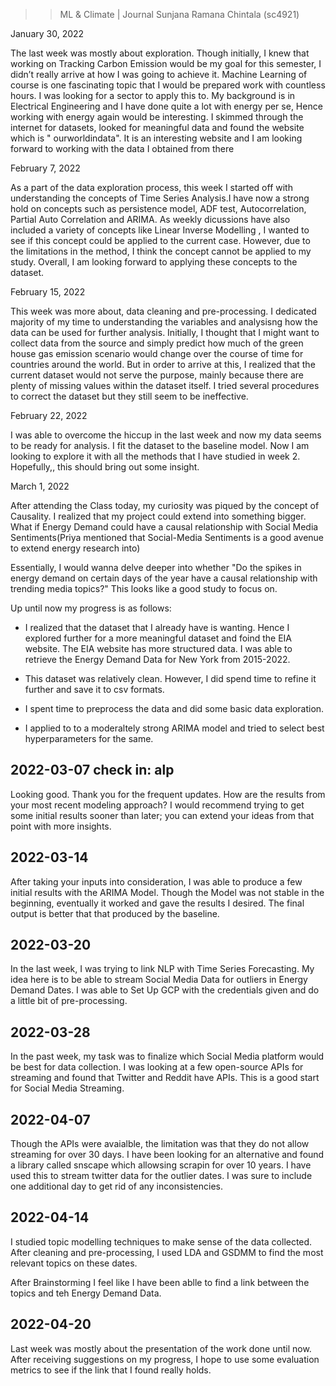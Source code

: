 >>ML & Climate | Journal
>>Sunjana Ramana Chintala (sc4921)

January 30, 2022

The last week was mostly about exploration. Though initially, I knew that working on Tracking
Carbon Emission would be my goal for this semester, I didn’t really arrive at how I was going to
achieve it. Machine Learning of course is one fascinating topic that I would be prepared work
with countless hours. I was looking for a sector to apply this to. My background is in Electrical
Engineering and I have done quite a lot with energy per se, Hence working with energy again
would be interesting. I skimmed through the internet for datasets, looked for meaningful data
and found the website which is " ourworldindata". It is an interesting website and I am looking
forward to working with the data I obtained from there

February 7, 2022 

As a part of the data exploration process, this week I started off with understanding the concepts of Time Series Analysis.I have now a strong hold on concepts such as persistence model, ADF test, Autocorrelation, Partial Auto Correlation and ARIMA. As weekly dicussions have also included a variety of concepts like Linear Inverse Modelling , I wanted to see if this concept could be applied to the current case. However, due to the limitations in the method, I think the concept cannot be applied to my study. Overall, I am looking forward to applying these concepts to the dataset.

February 15, 2022

This week was more about, data cleaning and pre-processing. I dedicated majority of my time to understanding the variables and analysisng how the data can be used for further analysis. Initially, I thought that I might want to collect data from the source and simply predict how much of the green house gas emission scenario would change over the course of time for countries around the world. But in order to arrive at this, I realized that the current dataset would not serve the purpose, mainly because there are plenty of missing values within the dataset itself. I tried several procedures to correct the dataset but they still seem to be ineffective.


February 22, 2022 

I was able to overcome the hiccup in the last week and now my data seems to be ready for analysis. I fit the dataset to the baseline model. Now I am looking to explore it with all the methods that I have studied in week 2. Hopefully,, this should bring out some insight.

March 1, 2022

After attending the Class today, my curiosity was piqued by the concept of Causality. I realized that my project could extend into something bigger.
What if Energy Demand could have a causal relationship with Social Media Sentiments(Priya mentioned that Social-Media Sentiments is a good avenue to extend energy research into)

Essentially, I would wanna delve deeper into whether "Do the spikes in energy demand on certain days of the year have a causal relationship with trending media topics?"
This looks like a good study to focus on.

Up until now my progress is as follows:

- I realized that the dataset that I already have is wanting.
Hence I explored further for a more meaningful dataset and foind the EIA website.
The EIA website has more structured data. I was able to retrieve the Energy Demand Data for New York from 2015-2022.

- This dataset was relatively clean. However, I did spend time to refine it further and save it to csv formats.

- I spent time to preprocess the data and did some basic data exploration.

- I applied to to a moderaltely strong ARIMA model and tried to select best hyperparameters for the same.

## 2022-03-07 check in: alp

Looking good. Thank you for the frequent updates. How are the results from your most recent modeling approach? I would recommend trying to get some initial results sooner than later; you can extend your ideas from that point with more insights.

## 2022-03-14 

After taking your inputs into consideration, I was able to produce a few initial results with the ARIMA Model. Though the Model was not stable in the beginning, eventually it worked and gave the results I desired. The final output is better that that produced by the baseline.

## 2022-03-20

In the last week, I was trying to link NLP with Time Series Forecasting. My idea here is to be able to stream Social Media Data for outliers in Energy Demand Dates. I was able to Set Up GCP with the credentials given and do a little bit of pre-processing.


## 2022-03-28

In the past week, my task was to finalize which Social Media platform would be best for data collection. I was looking at a few open-source APIs for streaming and found that Twitter and Reddit have APIs. This is a good start for Social Media Streaming. 

##  2022-04-07

Though the APIs were avaialble, the limitation was that they do not allow streaming for over 30 days. I have been looking for an alternative and found a library called snscape which allowsing scrapin for over 10 years. I have used this to stream twitter data for the outlier dates. I was sure to include one additional day to get rid of any inconsistencies.

## 2022-04-14

I studied topic modelling techniques to make sense of the data collected. After cleaning and pre-processing, I used LDA and GSDMM to find the most relevant topics on these dates.

After Brainstorming I feel like I have been ablle to find a link between the topics and teh Energy Demand Data.

## 2022-04-20

Last week was mostly about the presentation of the work done until now. After receiving suggestions on my progress, I hope to use some evaluation metrics to see if the link that I found really holds.




